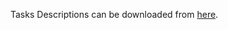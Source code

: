 Tasks Descriptions can be downloaded from [here](https://judge.softuni.org/Contests/Practice/DownloadResource/21450).